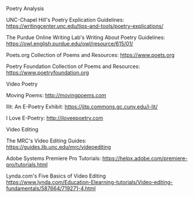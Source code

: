 Poetry Analysis

UNC-Chapel Hill's Poetry Explication Guidelines: https://writingcenter.unc.edu/tips-and-tools/poetry-explications/

The Purdue Online Writing Lab's Writing About Poetry Guidelines: https://owl.english.purdue.edu/owl/resource/615/01/

Poets.org Collection of Poems and Resources: https://www.poets.org

Poetry Foundation Collection of Poems and Resources: https://www.poetryfoundation.org

Video Poetry

Moving Poems: http://movingpoems.com

Ilit: An E-Poetry Exhibit: https://jitp.commons.gc.cuny.edu/i-lit/

I Love E-Poetry: http://iloveepoetry.com

Video Editing

The MRC's Video Editing Guides: https://guides.lib.unc.edu/mrc/videoediting

Adobe Systems Premiere Pro Tutorials: https://helpx.adobe.com/premiere-pro/tutorials.html

Lynda.com's Five Basics of Video Editing https://www.lynda.com/Education-Elearning-tutorials/Video-editing-fundamentals/587664/719271-4.html
